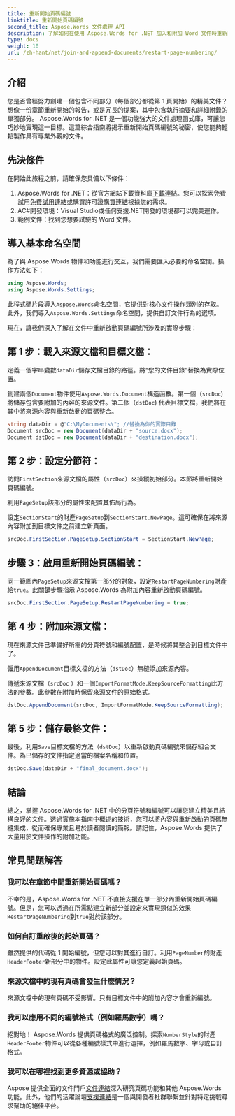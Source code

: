 ```yaml
---
title: 重新開始頁碼編號
linktitle: 重新開始頁碼編號
second_title: Aspose.Words 文件處理 API
description: 了解如何在使用 Aspose.Words for .NET 加入和附加 Word 文件時重新開始頁碼編號。
type: docs
weight: 10
url: /zh-hant/net/join-and-append-documents/restart-page-numbering/
---
```

## 介紹

您是否曾經努力創建一個包含不同部分（每個部分都從第 1 頁開始）的精美文件？想像一份章節重新開始的報告，或是冗長的提案，其中包含執行摘要和詳細附錄的單獨部分。 Aspose.Words for .NET 是一個功能強大的文件處理函式庫，可讓您巧妙地實現這一目標。這篇綜合指南將揭示重新開始頁碼編號的秘密，使您能夠輕鬆製作具有專業外觀的文件。

## 先決條件

在開始此旅程之前，請確保您具備以下條件：

1.  Aspose.Words for .NET：從官方網站下載資料庫[下載連結](https://releases.aspose.com/words/net/)。您可以探索免費試用[免費試用連結](https://releases.aspose.com/)或購買許可證[購買連結](https://purchase.aspose.com/buy)根據您的需求。
2. AC#開發環境：Visual Studio或任何支援.NET開發的環境都可以完美運作。
3. 範例文件：找到您想要試驗的 Word 文件。

## 導入基本命名空間

為了與 Aspose.Words 物件和功能進行交互，我們需要匯入必要的命名空間。操作方法如下：

```csharp
using Aspose.Words;
using Aspose.Words.Settings;
```

此程式碼片段導入`Aspose.Words`命名空間，它提供對核心文件操作類別的存取。此外，我們導入`Aspose.Words.Settings`命名空間，提供自訂文件行為的選項。


現在，讓我們深入了解在文件中重新啟動頁碼編號所涉及的實際步驟：

## 第 1 步：載入來源文檔和目標文檔：

定義一個字串變數`dataDir`儲存文檔目錄的路徑。將“您的文件目錄”替換為實際位置。

創建兩個`Document`物件使用`Aspose.Words.Document`構造函數。第一個（`srcDoc`) 將儲存包含要附加的內容的來源文件。第二個（`dstDoc`) 代表目標文檔，我們將在其中將來源內容與重新啟動的頁碼整合。

```csharp
string dataDir = @"C:\MyDocuments\"; //替換為你的實際目錄
Document srcDoc = new Document(dataDir + "source.docx");
Document dstDoc = new Document(dataDir + "destination.docx");
```

## 第 2 步：設定分節符：

訪問`FirstSection`來源文檔的屬性（`srcDoc`）來操縱初始部分。本節將重新開始頁碼編號。

利用`PageSetup`該部分的屬性來配置其佈局行為。

設定`SectionStart`的財產`PageSetup`到`SectionStart.NewPage`。這可確保在將來源內容附加到目標文件之前建立新頁面。

```csharp
srcDoc.FirstSection.PageSetup.SectionStart = SectionStart.NewPage;
```

## 步驟 3：啟用重新開始頁碼編號：

同一範圍內`PageSetup`來源文檔第一部分的對象，設定`RestartPageNumbering`財產給`true`。此關鍵步驟指示 Aspose.Words 為附加內容重新啟動頁碼編號。

```csharp
srcDoc.FirstSection.PageSetup.RestartPageNumbering = true;
```

## 第 4 步：附加來源文檔：

現在來源文件已準備好所需的分頁符號和編號配置，是時候將其整合到目標文件中了。

僱用`AppendDocument`目標文檔的方法（`dstDoc`）無縫添加來源內容。

傳遞來源文檔（`srcDoc` ）和一個`ImportFormatMode.KeepSourceFormatting`此方法的參數。此參數在附加時保留來源文件的原始格式。

```csharp
dstDoc.AppendDocument(srcDoc, ImportFormatMode.KeepSourceFormatting);
```

## 第 5 步：儲存最終文件：

最後，利用`Save`目標文檔的方法（`dstDoc`）以重新啟動頁碼編號來儲存組合文件。為已儲存的文件指定適當的檔案名稱和位置。

```csharp
dstDoc.Save(dataDir + "final_document.docx");
```

## 結論

總之，掌握 Aspose.Words for .NET 中的分頁符號和編號可以讓您建立精美且結構良好的文件。透過實施本指南中概述的技術，您可以將內容與重新啟動的頁碼無縫集成，從而確保專業且易於讀者閱讀的簡報。請記住，Aspose.Words 提供了大量用於文件操作的附加功能。

## 常見問題解答

### 我可以在章節中間重新開始頁碼嗎？

不幸的是，Aspose.Words for .NET 不直接支援在單一部分內重新開始頁碼編號。但是，您可以透過在所需點建立新部分並設定來實現類似的效果`RestartPageNumbering`到`true`對於該部分。

### 如何自訂重啟後的起始頁碼？

雖然提供的代碼從 1 開始編號，但您可以對其進行自訂。利用`PageNumber`的財產`HeaderFooter`新部分中的物件。設定此屬性可讓您定義起始頁碼。

### 來源文檔中的現有頁碼會發生什麼情況？

來源文檔中的現有頁碼不受影響。只有目標文件中的附加內容才會重新編號。

### 我可以應用不同的編號格式（例如羅馬數字）嗎？

絕對地！ Aspose.Words 提供頁碼格式的廣泛控制。探索`NumberStyle`的財產`HeaderFooter`物件可以從各種編號樣式中進行選擇，例如羅馬數字、字母或自訂格式。

### 我可以在哪裡找到更多資源或協助？

 Aspose 提供全面的文件門戶[文件連結](https://reference.aspose.com/words/net/)深入研究頁碼功能和其他 Aspose.Words 功能。此外，他們的活躍論壇[支援連結](https://forum.aspose.com/c/words/8)是一個與開發者社群聯繫並針對特定挑戰尋求幫助的絕佳平台。